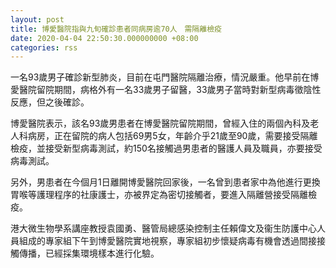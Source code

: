 ```yaml
---
layout: post
title: 博愛醫院指與九旬確診患者同病房逾70人　需隔離檢疫
date: 2020-04-04 22:50:30.000000000 +08:00
categories: rss
---
```


一名93歲男子確診新型肺炎，目前在屯門醫院隔離治療，情況嚴重。他早前在博愛醫院留院期間，病格外有一名33歲男子留醫，33歲男子當時對新型病毒徵陰性反應，但之後確診。

博愛醫院表示，該名93歲男患者在博愛醫院留院期間，曾經入住的兩個內科及老人科病房，正在留院的病人包括69男5女，年齡介乎21歲至90歲，需要接受隔離檢疫，並接受新型病毒測試，約150名接觸過男患者的醫護人員及職員，亦要接受病毒測試。

另外，男患者在今個月1日離開博愛醫院回家後，一名曾到患者家中為他進行更換胃喉等護理程序的社康護士，亦被界定為密切接觸者，要進入隔離營接受隔離檢疫。

港大微生物學系講座教授袁國勇、醫管局總感染控制主任賴偉文及衞生防護中心人員組成的專家組下午到博愛醫院實地視察，專家組初步懷疑病毒有機會透過間接接觸傳播，已經採集環境樣本進行化驗。
